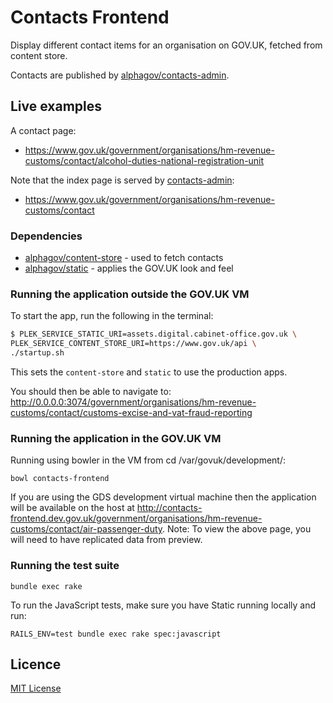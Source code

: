 # Contacts Frontend

Display different contact items for an organisation on GOV.UK, fetched from
content store.

Contacts are published by [alphagov/contacts-admin](https://github.com/alphagov/contacts-admin).

## Live examples

A contact page:
- https://www.gov.uk/government/organisations/hm-revenue-customs/contact/alcohol-duties-national-registration-unit

Note that the index page is served by [contacts-admin](https://github.com/alphagov/contacts-admin):
- https://www.gov.uk/government/organisations/hm-revenue-customs/contact


### Dependencies

- [alphagov/content-store](https://github.com/alphagov/content-store) - used to
  fetch contacts
- [alphagov/static](https://github.com/alphagov/static) - applies the GOV.UK
  look and feel

### Running the application outside the GOV.UK VM

To start the app, run the following in the terminal:

```bash
$ PLEK_SERVICE_STATIC_URI=assets.digital.cabinet-office.gov.uk \
PLEK_SERVICE_CONTENT_STORE_URI=https://www.gov.uk/api \
./startup.sh
```

This sets the `content-store` and `static` to use the production apps.

You should then be able to navigate to:
http://0.0.0.0:3074/government/organisations/hm-revenue-customs/contact/customs-excise-and-vat-fraud-reporting


### Running the application in the GOV.UK VM

Running using bowler in the VM from cd /var/govuk/development/:

```
bowl contacts-frontend
```

If you are using the GDS development virtual machine then the application will be available on the host at http://contacts-frontend.dev.gov.uk/government/organisations/hm-revenue-customs/contact/air-passenger-duty.
Note: To view the above page, you will need to have replicated data from preview.

### Running the test suite

`bundle exec rake`

To run the JavaScript tests, make sure you have Static running locally and run:

```
RAILS_ENV=test bundle exec rake spec:javascript
```

## Licence

[MIT License](LICENCE)
